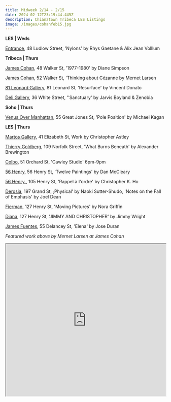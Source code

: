 ```yaml
---
title: Midweek 2/14 - 2/15
date: 2024-02-12T23:19:44.445Z
description: Chianatown Tribeca LES Listings
image: /images/cohanfeb15.jpg
---
```

**L﻿ES | W﻿eds** 

[Entrance](https://www.instagram.com/entrance.nyc/), 48 Ludlow Street, 'Nylons' by Rhys Gaetane & Alix Jean Volllum

**Tribeca | Thurs**

[James Cohan](https://www.jamescohan.com/exhibitions/diane-simpson), 48 Walker St, '1977-1980' by Diane Simpson

[James Cohan](https://www.jamescohan.com/exhibitions/mernet-larsen4), 52 Walker St, 'Thinking about Cézanne by Mernet Larsen

[81 Leonard Gallery](https://81leonardgallery.com/vincent-donato-resurface/), 81 Leonard St, 'Resurface' by Vincent Donato

[Deli Gallery](https://deligallery.com/Exhibitions), 36 White Street, ''Sanctuary' by Jarvis Boyland & Zenobia

**S﻿oho | Thurs**

[Venus Over Manhattan](https://www.venusovermanhattan.com/exhibitions/michael-kagan-pole-position),  55 Great Jones St, 'Pole Position' by Michael Kagan

**L﻿ES | Thurs**

[Martos Gallery](https://www.martosgallery.com/exhibitions/36-christopher-astley/works/), 41 Elizabeth St, Work by Christopher Astley

[Thierry Goldberg](https://thierrygoldberg.com/exhibitions/90-alexander-brewingtonwhat-burns-beneath/press_release_text/), 109 Norfolk Street, 'What Burns Beneath' by Alexander Brewington

[Colbo](instagram.com/colbo.nyc), 51 Orchard St, 'Cawley Studio' 6pm-9pm

[56 Henry](https://56henry.nyc/exhibitions/twelve-paintings), 56 Henry St, 'Twelve Paintings' by Dan McCleary

[56 Henry ](https://56henry.nyc/exhibitions/rappel-a-l-ordre/), 105 Henry St, 'Rappel à l'ordre' by Christopher K. Ho

[Derosia](https://www.derosia.nyc/exhibitions), 197 Grand St, ;Physical' by Naoki Sutter-Shudo, 'Notes on the Fall of Emphasis' by Joel Dean

[Fierman](https://fierman.nyc/), 127 Henry St, 'Moving Pictures' by Nora Griffin

[Diana](https://www.diananewyork.com/), 127 Henry St, 'JIMMY AND CHRISTOPHER' by Jimmy Wright

[James Fuentes](https://jamesfuentes.com/exhibitions/elena), 55 Delancey St, 'Elena' by Jose Duran

*F﻿eatured work above by Mernet Larsen at James Cohan*

<iframe src="https://www.google.com/maps/d/u/1/embed?mid=1_PnwfdqtyRhqZVR78UxqFqtHCFhC9Ow&ehbc=2E312F" width="100%" height="480"></iframe>